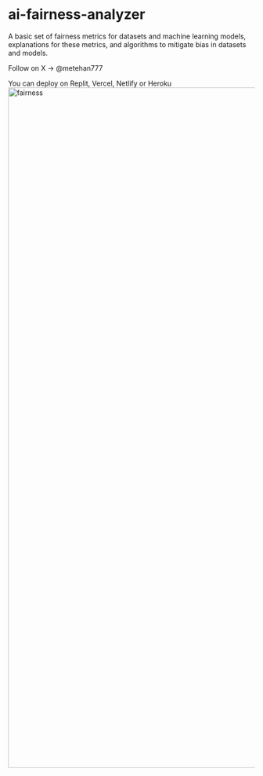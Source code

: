 # ai-fairness-analyzer
A basic set of fairness metrics for datasets and machine learning models, explanations for these metrics, and algorithms to mitigate bias in datasets and models.

Follow on X -> @metehan777

You can deploy on Replit, Vercel, Netlify or Heroku <img width="1386" alt="fairness" src="https://github.com/user-attachments/assets/3969e75d-d651-4a28-a8cd-a2854136e065">
